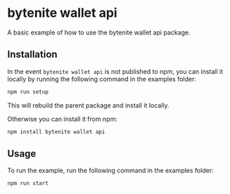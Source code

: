 # bytenite wallet api

A basic example of how to use the bytenite wallet api package.

## Installation

In the event `bytenite wallet api` is not published to npm, you can install it locally by running the following command in the examples folder:

```sh
npm run setup
```

This will rebuild the parent package and install it locally.

Otherwise you can install it from npm:

```sh
npm install bytenite wallet api
```

## Usage

To run the example, run the following command in the examples folder:

```sh
npm run start
```

<!-- This file was generated by liblab | https://liblab.com/ -->
